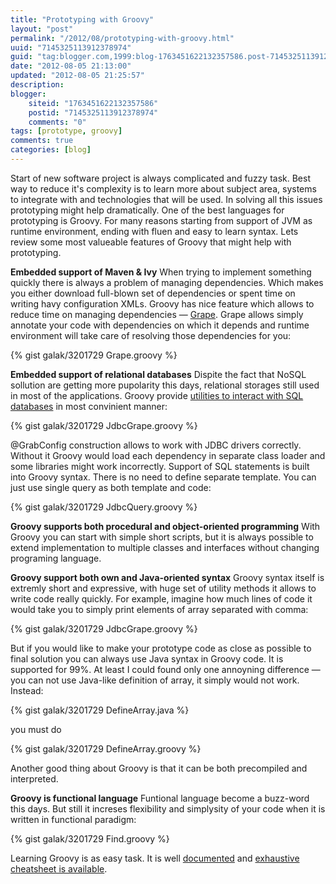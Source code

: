 ```yaml
---
title: "Prototyping with Groovy"
layout: "post"
permalink: "/2012/08/prototyping-with-groovy.html"
uuid: "7145325113912378974"
guid: "tag:blogger.com,1999:blog-1763451622132357586.post-7145325113912378974"
date: "2012-08-05 21:13:00"
updated: "2012-08-05 21:25:57"
description: 
blogger:
    siteid: "1763451622132357586"
    postid: "7145325113912378974"
    comments: "0"
tags: [prototype, groovy]
comments: true
categories: [blog]
---
```


Start of new software project is always complicated and fuzzy task. Best way to reduce it's complexity is to learn more about subject area, systems to integrate with and technologies that will be used. In solving all this issues prototyping might help dramatically.
One of the best languages for prototyping is Groovy. For many reasons starting from support of JVM as runtime environment, ending with fluen and easy to learn syntax.
Lets review some most valueable features of Groovy that might help with prototyping.

**Embedded support of Maven &amp; Ivy**
When trying to implement something quickly there is always a problem of managing dependencies. Which makes you either download full-blown set of dependencies or spent time on writing havy configuration XMLs. Groovy has nice feature which allows to reduce time on managing dependencies &mdash; [Grape](http://groovy.codehaus.org/Grapes+and+grab()). Grape allows simply annotate your code with dependencies on which it depends and runtime environment will take care of resolving those dependencies for you: 

{% gist galak/3201729 Grape.groovy %}

**Embedded support of relational databases**
Dispite the fact that NoSQL sollution are getting more pupolarity this days, relational storages still used in most of the applications.
Groovy provide [utilities to interact with SQL databases](http://groovy.codehaus.org/Database+features) in most convinient manner:

{% gist galak/3201729 JdbcGrape.groovy %}

@GrabConfig construction allows to work with JDBC drivers correctly. Without it Groovy would load each dependency in separate class loader and some libraries might work incorrectly.
Support of SQL statements is built into Groovy syntax. There is no need to define separate template. You can just use single query as both template and code:

{% gist galak/3201729 JdbcQuery.groovy %}

**Groovy supports both procedural and object-oriented programming**
With Groovy you can start with simple short scripts, but it is always possible to extend implementation to multiple classes and interfaces without changing programing language. 

**Groovy support both own and Java-oriented syntax**
Groovy syntax itself is extremly short and expressive, with huge set of utility methods it allows to write code really quickly. For example, imagine how much lines of code it would take you to simply print elements of array separated with comma:

{% gist galak/3201729 JdbcGrape.groovy %}

But if you would like to make your prototype code as close as possible to final solution you can always use Java syntax in Groovy code. It is supported for 99%. At least I could found only one annoyning difference — you can not use Java-like definition of array, it simply would not work.
Instead: 

{% gist galak/3201729 DefineArray.java %}

you must do

{% gist galak/3201729 DefineArray.groovy %}

Another good thing about Groovy is that it can be both precompiled and interpreted. 

**Groovy is functional language**
Funtional language become a buzz-word this days. But still it increses flexibility and simplysity of your code when it is written in functional paradigm:

{% gist galak/3201729 Find.groovy %}

Learning Groovy is as easy task. It is well [documented](http://groovy.codehaus.org/User+Guide) and [exhaustive cheatsheet is available](http://refcardz.dzone.com/refcardz/groovy).
